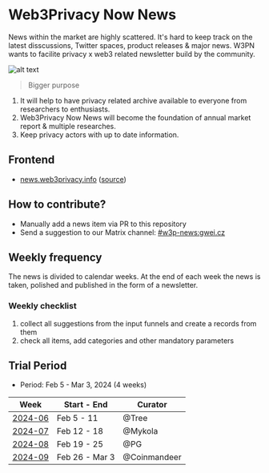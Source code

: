 # Web3Privacy Now News

News within the market are highly scattered. It's hard to keep track on the latest disscussions, Twitter spaces, product releases & major news. W3PN wants to facilite privacy x web3 related newsletter build by the community.

![alt text](https://github.com/web3privacy/docs/blob/main/docs/assets/Web3Privacy%20Now%20news.png?raw=true)

> Bigger purpose

1. It will help to have privacy related archive available to everyone from researchers to enthusiasts.
2. Web3Privacy Now News will become the foundation of annual market report & multiple researches.
3. Keep privacy actors with up to date information.

## Frontend

* [news.web3privacy.info](https://news.web3privacy.info/) ([source](https://github.com/web3privacy/news-app))

## How to contribute?

* Manually add a news item via PR to this repository
* Send a suggestion to our Matrix channel: [#w3p-news:gwei.cz](https://matrix.to/#/#w3p-news:gwei.cz)

## Weekly frequency

The news is divided to calendar weeks. At the end of each week the news is taken, polished and published in the form of a newsletter.

### Weekly checklist
1. collect all suggestions from the input funnels and create a records from them
2. check all items, add categories and other mandatory parameters

## Trial Period

* Period: Feb 5 - Mar 3, 2024 (4 weeks)

| Week | Start - End | Curator |
| --- | --- | --- |
| [2024-06](https://github.com/web3privacy/news/blob/main/src/2024/week06.yaml) | Feb 5 - 11 | @Tree |
| [2024-07](https://github.com/web3privacy/news/blob/main/src/2024/week07.yaml) | Feb 12 - 18 | @Mykola |
| [2024-08](https://github.com/web3privacy/news/blob/main/src/2024/week08.yaml) | Feb 19 - 25 | @PG |
| [2024-09](https://github.com/web3privacy/news/blob/main/src/2024/week09.yaml) | Feb 26 - Mar 3 | @Coinmandeer |
